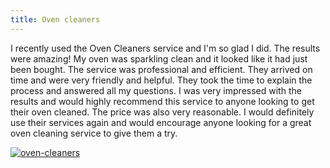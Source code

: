 ```yaml
---
title: Oven cleaners
---
```


I recently used the Oven Cleaners service and I'm so glad I did. The results were amazing! My oven was sparkling clean and it looked like it had just been bought. The service was professional and efficient. They arrived on time and were very friendly and helpful. They took the time to explain the process and answered all my questions. I was very impressed with the results and would highly recommend this service to anyone looking to get their oven cleaned. The price was also very reasonable. I would definitely use their services again and would encourage anyone looking for a great oven cleaning service to give them a try.

[![oven-cleaners](<https://dabuttonfactory.com/button.png?t=CHECK+SERVICE&f=Noto+Sans-Bold&ts=26&tc=fff&hp=45&vp=20&c=11&bgt=unicolored&bgc=4bd42f>)](<https://londonexpertfinder.com/link>)